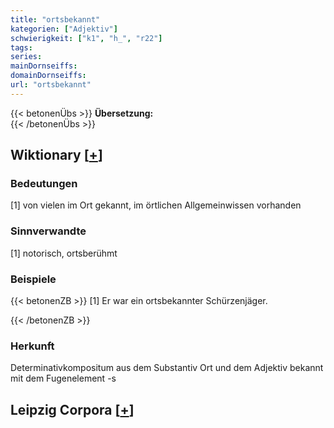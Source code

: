 ```yaml
---
title: "ortsbekannt"
kategorien: ["Adjektiv"]
schwierigkeit: ["k1", "h_", "r22"]
tags:
series:
mainDornseiffs:
domainDornseiffs:
url: "ortsbekannt"
---
```


{{< betonenÜbs >}}
**Übersetzung:**  
{{< /betonenÜbs >}}

## Wiktionary [[+](https://de.wiktionary.org/wiki/ortsbekannt)]

### Bedeutungen
[1] von vielen im Ort gekannt, im örtlichen Allgemeinwissen vorhanden  

### Sinnverwandte
[1] notorisch, ortsberühmt  

### Beispiele
{{< betonenZB >}}
[1] Er war ein ortsbekannter Schürzenjäger.  

{{< /betonenZB >}}
### Herkunft
Determinativkompositum aus dem Substantiv Ort und dem Adjektiv bekannt mit dem Fugenelement -s  


## Leipzig Corpora [[+](https://corpora.uni-leipzig.de/en/res?word=ortsbekannt&corpusId=deu_newscrawl-public_2018)]

